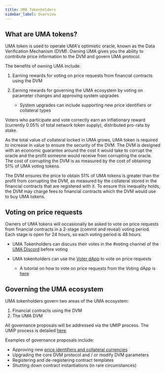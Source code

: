 ```yaml
---
title: UMA Tokenholders
sidebar_label: Overview
---
```


## What are UMA tokens?

UMA token is used to operate UMA's optimistic oracle, known as the Data Verification Mechanism (DVM). Owning UMA gives you the ability to contribute price information to the DVM and govern UMA protocol.  


The benefits of owning UMA include:

1. Earning rewards for voting on price requests from financial contracts using the DVM

2. Earning rewards for governing the UMA ecosystem by voting on parameter changes and approving system upgrades

     - System upgrades can include supporting new price identifiers or collateral types

Voters who participate and vote correctly earn an inflationary reward (currently 0.05% of total network token supply), distributed pro-rata by stake.

As the total value of collateral locked in UMA grows, UMA token is required to increase in value to ensure the security of the DVM. The DVM is designed with an economic guarantee around the cost it would take to corrupt the oracle and the profit someone would receive from corrupting the oracle.  The cost of corrupting the DVM is as measured by the cost of obtaining 51% of UMA voting tokens. 

The DVM ensures the price to obtain 51% of UMA tokens is greater than the profit from corrupting the DVM, as measured by the collateral stored in the financial contracts that are registered with it. To ensure this inequality holds, the DVM may charge fees to financial contracts which the DVM would use to buy UMA tokens. 

## Voting on price requests

Owners of UMA tokens will occasionally be asked to vote on price requests from financial contracts in a 2-stage (commit and reveal) voting period. Each stage is open for 24 hours, so each voting period is 48 hours. 

- UMA Tokenholders can discuss their votes in the #voting channel of the [UMA Discord](https://discord.umaproject.org/) before voting

- UMA tokenholders can use the [Voter dApp](https://vote.umaproject.org/) to vote on price requests
    - A tutorial on how to vote on price requests from the Voting dApp is [here](uma-tokenholders/voter-dApp.md) 

## Governing the UMA ecosystem

UMA tokenholders govern two areas of the UMA ecosystem:

1. Financial contracts using the DVM
2. The UMA DVM

All governance proposals will be addressed via the UMIP process. The UMIP process is detailed [here](uma-tokenholders/umips.md).

Examples of governance proposals include:

- Approving new [price identifiers and collateral currencies](/uma-tokenholders/adding-price-id) 
- Upgrading the core DVM protocol and / or modify DVM parameters
- Registering and de-registering contract templates
- Shutting down contract instantiations (in rare circumstances)
